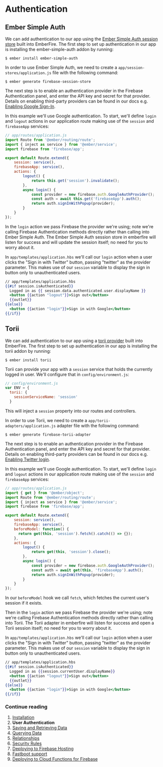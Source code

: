 # Authentication

## Ember Simple Auth

We can add authentication to our app using the [Ember Simple Auth session store](hhttps://github.com/simplabs/ember-simple-auth#session-stores) built into EmberFire. The first step to set up authentication in our app is installing the ember-simple-auth addon by running:

```
$ ember install ember-simple-auth
```

In order to use Ember Simple Auth, we need to create a `app/session-stores/application.js` file with the following command:

```
$ ember generate firebase-session-store
```

The next step is to enable an authentication provider in the Firebase Authentication panel, and enter the API key and secret for that provider. Details on enabling third-party providers can be found in our docs e.g. [Enabling Google Sign-In](https://firebase.google.com/docs/auth/web/google-signin).

In this example we'll use Google authentication. To start, we'll define `login` and `logout` actions in our application route making use of the `session` and `firebaseApp` services:

```js
// app/routes/application.js
import Route from '@ember/routing/route';
import { inject as service } from '@ember/service';
import firebase from 'firebase/app';

export default Route.extend({
    session: service(),
    firebaseApp: service(),
    actions: {
        logout() {
            return this.get('session').invalidate();
        },
        async login() {
            const provider = new firebase.auth.GoogleAuthProvider();
            const auth = await this.get('firebaseApp').auth();
            return auth.signInWithPopup(provider);
        }
    }
});
```

In the `login` action we pass Firebase the provider we're using; note we're calling Firebase Authentication methods directly rather than calling into Ember Simple Auth. The Ember Simple Auth session store in emberfire will listen for success and will update the session itself; no need for you to worry about it.

In `app/templates/application.hbs` we'll call our `login` action when a user clicks the "Sign in with Twitter" button, passing "twitter" as the provider parameter. This makes use of our `session` variable to display the sign in button only to unauthenticated users.

```handlebars
// app/templates/application.hbs
{{#if session.isAuthenticated}}
  Logged in as {{ session.data.authenticated.user.displayName }}
  <button {{action "logout"}}>Sign out</button>
  {{outlet}}
{{else}}
  <button {{action "login"}}>Sign in with Google</button>
{{/if}}
```

## Torii

We can add authentication to our app using a [torii provider](https://github.com/Vestorly/torii/#providers-in-torii) built into EmberFire. The first step to set up authentication in our app is installing the torii addon by running:

```
$ ember install torii
```

Torii can provide your app with a `session` service that holds the currently logged in user. We'll configure that in `config/environment.js`:

```js
// config/environment.js
var ENV = {
  torii: {
    sessionServiceName: 'session'
  }
```

This will inject a `session` property into our routes and controllers.

In order to use Torii, we need to create a `app/torii-adapters/application.js` adapter file with the following command:

```
$ ember generate firebase-torii-adapter
```

The next step is to enable an authentication provider in the Firebase Authentication panel, and enter the API key and secret for that provider. Details on enabling third-party providers can be found in our docs e.g. [Enabling Twitter login](https://firebase.google.com/docs/auth/web/twitter-login).

In this example we'll use Google authentication. To start, we'll define `login` and `logout` actions in our application route making use of the `session` and `firebaseApp` services:

```js
// app/routes/application.js
import { get } from '@ember/object';
import Route from '@ember/routing/route';
import { inject as service } from '@ember/service';
import firebase from 'firebase/app';

export default Route.extend({
    session: service(),
    firebaseApp: service(),
    beforeModel: function() {
      return get(this, 'session').fetch().catch(() => {});
    },
    actions: {
        logout() {
            return get(this, 'session').close();
        },
        async login() {
            const provider = new firebase.auth.GoogleAuthProvider();
            const auth = await get(this, 'firebaseApp').auth();
            return auth.signInWithPopup(provider);
        }
    }
});
```

In our `beforeModel` hook we call `fetch`, which fetches the current user's session if it exists. 

Then in the `login` action we pass Firebase the provider we're using; note we're calling Firebase Authentication methods directly rather than calling into Torii. The Torii adapter in emberfire will listen for success and open a Torii session itself; no need for you to worry about it.

In `app/templates/application.hbs` we'll call our `login` action when a user clicks the "Sign in with Twitter" button, passing "twitter" as the provider parameter. This makes use of our `session` variable to display the sign in button only to unauthenticated users.

```handlebars
// app/templates/application.hbs
{{#if session.isAuthenticated}}
  Logged in as {{session.currentUser.displayName}}
  <button {{action "logout"}}>Sign out</button>
  {{outlet}}
{{else}}
  <button {{action "login"}}>Sign in with Google</button>
{{/if}}
```

### Continue reading

1. [Installation](installation.md)
1. **User Authentication**
1. [Saving and Retrieving Data](saving-and-retrieving-data.md)
1. [Querying Data](querying-data.md)
1. [Relationships](relationships.md)
1. [Security Rules](security-rules.md)
1. [Deploying to Firebase Hosting](deploying-to-firebase-hosting.md)
1. [Fastboot support](fastboot-support.md)
1. [Deploying to Cloud Functions for Firebase](deploying-fastboot-to-cloud-functions.md)